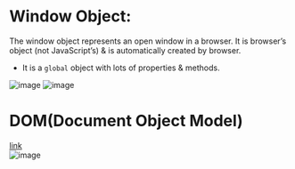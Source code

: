 # Window Object:
The window object represents an open window in a browser. It is browser’s object (not JavaScript’s) & is automatically created by browser.

- It is a `global` object with lots of properties & methods.

![image](https://github.com/user-attachments/assets/41988d59-599a-46cd-9285-b7357ad2525c)
![image](https://github.com/user-attachments/assets/1d6ea732-fbdf-4a0a-84e5-8dc64ba39e7b)


# DOM(Document Object Model)
[link](https://github.com/alokg-812/Web-Dev/blob/main/Backend/JavaScript/images/domImage.png) <br>
![image](https://github.com/user-attachments/assets/61d9436e-536b-4cb2-80cb-e2220a4ca207)
